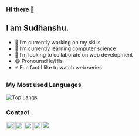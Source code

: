 ### Hi there 👋
## I am Sudhanshu.

- 🔭 I’m currently working on my skills
- 🌱 I’m currently learning computer science
- 👯 I’m looking to collaborate on web development
- 😄 Pronouns:He/His
- ⚡ Fun fact:I like to watch web series


### My Most used Languages

![Top Langs](https://github-readme-stats.vercel.app/api/top-langs/?username=sudhanshu150&show_icons=true&theme=radical)


### Contact

<a href="https://www.linkedin.com/in/sudhanshu291999//">
  <img align="left" alt="sudhanshu|Linkedin" width="22px" src="https://cdn.jsdelivr.net/npm/simple-icons@v3/icons/linkedin.svg" />
</a>
<a href="https://twitter.com8">
  <img align="left" alt="sudhanshu| Twitter" width="22px" src="https://cdn.jsdelivr.net/npm/simple-icons@v3/icons/twitter.svg" />
</a>
<a href="mailto:cse.17bcs17682@gmail.com">
  <img align="left" alt="sudhanshu| Gmail" width="22px" src="https://cdn.jsdelivr.net/npm/simple-icons@v3/icons/gmail.svg" />
</a>
<a href="https://www.hackerrank.com/ss0263775">
  <img align="left" alt="Kajol Kumari| Medium" width="22px" src="https://cdn.jsdelivr.net/npm/simple-icons@v3/icons/hackerrank.svg" />
</a>


![](https://komarev.com/ghpvc/?username=sudhanshu150&color=dc143c)
